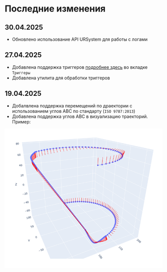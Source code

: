 # Последние изменения
## 30.04.2025
- Обновлено использование API URSystem для работы с логами
## 27.04.2025
- Добавлена поддержка триггеров [подробнее здесь](../README.md) во вкладке 
`Триггеры`
- Добавлена утилита для обработки триггеров
## 19.04.2025
- Добалвлена поддержка перемещений по драектории с использованием углов ABC по стандарту (`ISO 9787:2013`)
- Добавлена поддержка углов ABC в визуализацию траекторий. Пример:
<p align="center"><img src="../img/ABCtrajectory.png"></img></p>